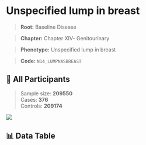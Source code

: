 # Unspecified lump in breast

> **Root:** Baseline Disease  

> **Chapter:** Chapter XIV- Genitourinary  

> **Phenotype:** Unspecified lump in breast  

> **Code:** `N14_LUMPNASBREAST`

## 🧪 All Participants  
> Sample size: **209550**  
> Cases: **376**  
> Controls: **209174**
<img src="/Sensitive/Figures/ALL/Incidence/N14_LUMPNASBREAST.png"/>

## 📊 Data Table
<CsvTableMRF src="/Sensitive/Data/ALL/Incidence/COX_N14_LUMPNASBREAST.csv"/>

